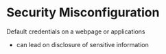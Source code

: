 # Security Misconfiguration

Default credentials on a webpage or applications
- can lead on disclosure of sensitive information
